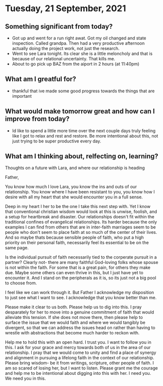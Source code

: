 #  Tuesday, 21 September, 2021

## Something significant from today?


- Got up and went for a run right awat. Got my oil changed and state inspection. Called grandpa. Then had a very productive afternoon actually doing the project work, not just the research. 
- Went to see Lara tonight. Its clear she is a little meloncholy and that is because of our relational uncertainty. That kills me.
- About to go pick up BAZ from the aiport in 2 hours (at 11:40pm)

## What am I greatful for?

- thankful that ive made some good progress towards the things that are important
  
## What would make tomorrow great and how can I improve from today?

- Id like to spend a little more time over the next couple days truly feeling like I got to relax and rest and restore. Be more intentional about this, not just trying to be super productive every day.

## What am I thinking about, relfecting on, learning?

Thoughts on a future with Lara, and where our relationship is heading

Father, 

You know how much I love Lara, you know the ins and outs of our relationship. You know where I have been resistant to you, you know how I desire with all my heart that she would encounter you in a full sense. 

Deep in my heart I her to be the one I take this next step with. Yet I know that conventional christian wisdom would look at this is unwise, foolish, and a setup for heartbreak and disaster. Our relationships doesn't fit within the traditional confines of evangelical relationships. Its harder because the only examples I can find from others that are in inter-faith marriages seem to be people who don't seem to place faith at so much of the center of their lives. And so maybe thats because sensible people of faith, who put a high priority on their personal faith, necessarily feel its essential to be on the same page. 

Is the individual pursuit of faith necessarily tied to the corperate pursuit in a partner? Clearly not- there are many faithful God-loving folks whose spouse is not within the faith. For some that is a great pain, for others they make due. Maybe some others can even thrive in this, but I just have yet to encounter it. And I stand on the peripherals as it is, so its just not a big pool to choose from. 

I feel like we can work through it. But Father I acknowledge my disposition to just see what I want to see. I acknowledge that you know better than me. 

Please make it clear to us both. Please help us to dig into this. I pray desparately for her to move into a genuine commitment of faith that would alleviate this tension. If she does not move there, then please help to surface the issue that we would faith and where we would tangibly be divergent, so that we can address the issues head on rather than having to wrestle with abstractions that become much harder to reckon with. 

Help me to hold this with an open hard. I trust you. I want to follow you in this. I ask for your grace and mercy towards both of us in the area of our relationship. I pray that we would come to unity and find a place of synergy and alignment in pursuing a lifelong faith in the context of our relationship. Please bring wisdom- be it from writings, scripture, other people of faith. I am so scared of losing her, but I want to listen. Please grant me the courage and help me to be intentional about digging into this with her. I need you. We need you in this. 

